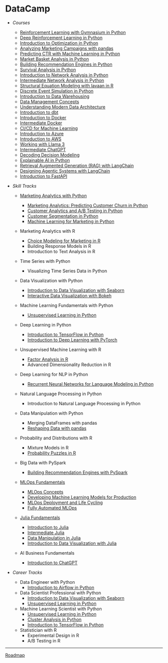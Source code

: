 # DataCamp

* *Courses*
  * [Reinforcement Learning with Gymnasium in Python](https://www.datacamp.com/completed/statement-of-accomplishment/course/26464d5b5f7d3f2515d454754c1c2913f3b0837a)
  * [Deep Reinforcement Learning in Python](https://www.datacamp.com/completed/statement-of-accomplishment/course/458b08d3db72cb9b0a283c412ca6cdf9506e8a49)
  * [Introduction to Optimization in Python](https://www.datacamp.com/completed/statement-of-accomplishment/course/8ec3d7a157b960732515bf9f6a1c7769848c8d1b)
  * [Analyzing Marketing Campaigns with pandas](https://www.datacamp.com/completed/statement-of-accomplishment/course/3c5b9f2a31cd34db107edf6d0468c614d8295939)
  * [Predicting CTR with Machine Learning in Python](https://www.datacamp.com/completed/statement-of-accomplishment/course/e51f8f104ecebfdc593a4c3765d1b2c62d24195b)
  * [Market Basket Analysis in Python](https://www.datacamp.com/completed/statement-of-accomplishment/course/6f77178e3d7ba82230f39707e3529022d1cf9884)
  * [Building Recommendation Engines in Python](https://www.datacamp.com/completed/statement-of-accomplishment/course/2dbe8952edbbf2c6a0269ace339c6d0ec5d30bdb)
  * [Survival Analysis in Python](https://www.datacamp.com/completed/statement-of-accomplishment/course/28355841d003eab3422b48f0029e571b5b108a43)
  * [Introduction to Network Analysis in Python](https://www.datacamp.com/completed/statement-of-accomplishment/course/150b241e8a42841651d416adeb0e28783f32d277)
  * [Intermediate Network Analysis in Python](https://www.datacamp.com/completed/statement-of-accomplishment/course/be0e08e1cff45979226890c0f0225fc612725ad2)
  * [Structural Equation Modeling with lavaan in R](https://www.datacamp.com/completed/statement-of-accomplishment/course/d280773a8d40045cee012ac43a64fc780fef5241)
  * [Discrete Event Simulation in Python](https://www.datacamp.com/completed/statement-of-accomplishment/course/c33f656a2fb141e427843de8bc7fec430145cc69)
  * [Introduction to Data Warehousing](https://www.datacamp.com/completed/statement-of-accomplishment/course/c389f5de361faf6902f124aca3089948ca5e0de8)
  * [Data Management Concepts](https://www.datacamp.com/completed/statement-of-accomplishment/course/ab72c05ed2783766a432c6472d29d90df4772de8)
  * [Understanding Modern Data Architecture](https://www.datacamp.com/completed/statement-of-accomplishment/course/1be69e6acc294c64f0d4aefb412b5b12c5cbc576)
  * [Introduction to dbt](https://www.datacamp.com/completed/statement-of-accomplishment/course/9a51f100b6d93a41bd2cae27a4a55b2891888ae8)
  * [Introduction to Docker](https://www.datacamp.com/completed/statement-of-accomplishment/course/5fa3e915ff66a7be24b15a3bd76d91dcbb86305b)
  * [Intermediate Docker](https://www.datacamp.com/completed/statement-of-accomplishment/course/8ab8529869ba219e06b7fb72419d038788985562)
  * [CI/CD for Machine Learning](https://www.datacamp.com/completed/statement-of-accomplishment/course/ffff9f82833f28d3bc81f37efeb5d08b5a9e7901)
  * [Introduction to Azure](https://www.datacamp.com/completed/statement-of-accomplishment/course/9f1c8d747c1e13a640c22f7471a1ebcde8f3394b)
  * [Introduction to AWS](https://www.datacamp.com/completed/statement-of-accomplishment/course/732c290b4f453dd3552dba98c25ce5886c39baea)
  * [Working with Llama 3](https://www.datacamp.com/completed/statement-of-accomplishment/course/f3df22b16b3387324d23f839695af1b0acbcb511)
  * [Intermediate ChatGPT](https://www.datacamp.com/completed/statement-of-accomplishment/course/1bc7d63cfc1cff5d8b5986fc5ddb1fa575dec3cf)
  * [Decoding Decision Modeling](https://www.datacamp.com/completed/statement-of-accomplishment/course/4be80fcbf0458cc6dd44983c5f5c54ac15867107)
  * [Explainable AI in Python](https://www.datacamp.com/completed/statement-of-accomplishment/course/a02bd773f856ab26b8c10fd81c728fabba9b596e)
  * [Retrieval Augmented Generation (RAG) with LangChain](https://www.datacamp.com/completed/statement-of-accomplishment/course/95cb4e7c98af3c3ef063c6f1cba04bfc4ab15023)
  * [Designing Agentic Systems with LangChain](https://www.datacamp.com/completed/statement-of-accomplishment/course/367df1efda9c889d939a51b845f42054ca19685c)
  * [Introduction to FastAPI](https://www.datacamp.com/completed/statement-of-accomplishment/course/0aa16b6c9020a7ac745c2e2d45f43aabfdfdbd1f)
  
* *Skill Tracks*

  * [Marketing Analytics with Python](https://www.datacamp.com/statement-of-accomplishment/track/e4237897b7eaa95b81f517c4e823ffcd9fd5da20)
    * [Marketing Analytics: Predicting Customer Churn in Python](https://www.datacamp.com/statement-of-accomplishment/course/b139c5e37cb90da701d4cae269f9a1b236b3a251)
    * [Customer Analytics and A/B Testing in Python](https://www.datacamp.com/statement-of-accomplishment/course/29c7a3e419748c264f5b3c5a35b676b795aec6d4)
    * [Customer Segmentation in Python](https://www.datacamp.com/statement-of-accomplishment/course/96cc13a2329ae6d1af60e3ef3449c02a012f0e4c)
    * [Machine Learning for Marketing in Python](https://www.datacamp.com/statement-of-accomplishment/course/6b3ca04ef97f927bdd7f14af84ed31cd9db70239)

  * Marketing Analytics with R
    * [Choice Modeling for Marketing in R](https://www.datacamp.com/statement-of-accomplishment/course/01850e954b7c582c50076a534e24ec79c6936a28)
    * Building Response Models in R
    * Introduction to Text Analysis in R
    
  * Time Series with Python
    * Visualizing Time Series Data in Python

  * Data Visualization with Python 
    * [Introduction to Data Visualization with Seaborn](https://www.datacamp.com/statement-of-accomplishment/course/df274a6e31bd48163894a7ed27927c57ed838792)
    * [Interactive Data Visualization with Bokeh](https://www.datacamp.com/statement-of-accomplishment/course/b0a4c32246b8ed8746a09de1a761723a2911feb9)

  * Machine Learning Fundamentals with Python
    * [Unsupervised Learning in Python](https://www.datacamp.com/statement-of-accomplishment/course/32af9db2e5457b027046073a0d44b0cc6061f8a1)

  * Deep Learning in Python  
    * [Introduction to TensorFlow in Python](https://www.datacamp.com/statement-of-accomplishment/course/3f9779dd240b10101b2577d3ae7f0d208faf9a8c)
    * [Introduction to Deep Learning with PyTorch](https://www.datacamp.com/statement-of-accomplishment/course/dbd12d2a5f8419b55ee7f15f6eaf6a630adc06c9)

  * Unsupervised Machine Learning with R
    * [Factor Analysis in R](https://www.datacamp.com/statement-of-accomplishment/course/5a7c333de0b19a357524dcd3e9846184b2da8ff1)
    * Advanced Dimensionality Reduction in R

  * Deep Learning for NLP in Python
    * [Recurrent Neural Networks for Language Modeling in Python](https://www.datacamp.com/statement-of-accomplishment/course/af29cc6201c32352ea91f9a3f8390f85202c2882)
    
  * Natural Language Processing in Python
    * Introduction to Natural Language Processing in Python

  * Data Manipulation with Python
    * Merging DataFrames with pandas
    * [Reshaping Data with pandas](https://www.datacamp.com/statement-of-accomplishment/course/94923919a61de57ce8a1cfce5bb8e411fa60ac49)
    
  * Probability and Distributions with R
    * Mixture Models in R
    * [Probability Puzzles in R](https://www.datacamp.com/statement-of-accomplishment/course/cb3768b6336ae0c57c3fda71be894127a00631a6)
    
  * Big Data with PySpark
    * [Building Recommendation Engines with PySpark](https://www.datacamp.com/statement-of-accomplishment/course/83a6591db48ea44602bb7d08502fad1c67ebca12)

  * [MLOps Fundamentals](https://www.datacamp.com/statement-of-accomplishment/track/465c9ad8e74b8bf7b451ea38ba525dda3e2a8500)
    *  [MLOps Concepts](https://www.datacamp.com/statement-of-accomplishment/course/0c85f25e919fa84a97a52e0dde70bc33f35b65c7)
    *  [Developing Machine Learning Models for Production](https://www.datacamp.com/statement-of-accomplishment/course/209cc527c1722d6e460a05acba7132254477dab2)
    *  [MLOps Deployment and Life Cycling](https://www.datacamp.com/statement-of-accomplishment/course/3a5a6f8efb5f248d76fc6e076e16446b0ae9545e)
    *  [Fully Automated MLOps](https://www.datacamp.com/statement-of-accomplishment/course/dbda12d05166780705ec877679d64703a053826d)
 
  * [Julia Fundamentals](https://www.datacamp.com/statement-of-accomplishment/track/cf88bd2cfae6a6596823d1e931106578afc85fcb)
    * [Introduction to Julia](https://www.datacamp.com/statement-of-accomplishment/course/604bbfa3e753a729c972c9b1570e75e1a16e6674)
    * [Intermediate Julia](https://www.datacamp.com/statement-of-accomplishment/course/d43886280f4957d2d5c22d2be9d697a51eec89bc)
    * [Data Manipulation in Julia](https://www.datacamp.com/statement-of-accomplishment/course/5c642f4e6e3184ece862ab4ca58413b9b742f973)
    * [Introduction to Data Visualization with Julia](https://www.datacamp.com/statement-of-accomplishment/course/54de255140d02c5bc4bf8504ac8d8d7170f4da0d)

  * AI Business Fundamentals
    * [Introduction to ChatGPT](https://www.datacamp.com/statement-of-accomplishment/course/ca273f5268957a491f35a0b9cafa22bacf9e1670)

* *Career Tracks*
  * Data Engineer with Python
    * [Introduction to Airflow in Python](https://www.datacamp.com/statement-of-accomplishment/course/c669f0cd95ad3931024d102a5a94036980e1d8b9)
  * Data Scientist Professional with Python
    * [Introduction to Data Visualization with Seaborn](https://www.datacamp.com/statement-of-accomplishment/course/df274a6e31bd48163894a7ed27927c57ed838792)
    * [Unsupervised Learning in Python](https://www.datacamp.com/statement-of-accomplishment/course/32af9db2e5457b027046073a0d44b0cc6061f8a1)
  * Machine Learning Scientist with Python
    * [Unsupervised Learning in Python](https://www.datacamp.com/statement-of-accomplishment/course/32af9db2e5457b027046073a0d44b0cc6061f8a1)
    * [Cluster Analysis in Python](https://www.datacamp.com/statement-of-accomplishment/course/43782b5bd0b5a36f80bc5096141ca383b187c0b2)
    * [Introduction to TensorFlow in Python](https://www.datacamp.com/statement-of-accomplishment/course/3f9779dd240b10101b2577d3ae7f0d208faf9a8c)
  * Statistician with R
    * Experimental Design in R
    * A/B Testing in R

---
[Roadmap](https://trello.com/b/BLplifUB/datacamp-course-roadmap)
